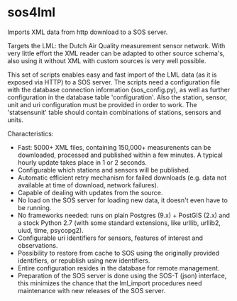 sos4lml
=======

Imports XML data from http download to a SOS server.

Targets the LML: the Dutch Air Quality measurement sensor network. With very little effort the XML reader can be adapted to other source schema's, also using it without XML with custom sources is very well possible.

This set of scripts enables easy and fast import of the LML data (as it is exposed via HTTP) to a SOS server. The scripts need a configuration file with the database connection information (sos\_config.py), as well as further configuration in the database table 'configuration'. Also the station, sensor, unit and uri configuration must be provided in order to work. The 'statsensunit' table should contain combinations of stations, sensors and units.

Characteristics:
* Fast: 5000+ XML files, containing 150,000+ measurenents can be downloaded, processed and published within a few minutes. A typical hourly update takes place in 1 or 2 seconds.
* Configurable which stations and sensors will be published.
* Automatic efficient retry mechanism for failed downloads (e.g. data not available at time of download, network failures).
* Capable of dealing with updates from the source.
* No load on the SOS server for loading new data, it doesn't even have to be running.
* No frameworks needed: runs on plain Postgres (9.x) + PostGIS (2.x) and a stock Python 2.7 (with some standard extensions, like urllib, urllib2, uiud, time, psycopg2).
* Configurable uri identifiers for sensors, features of interest and observations.
* Possibility to restore from cache to SOS using the originally provided identifiers, or republish using new identifiers.
* Entire configuration resides in the database for remote management.
* Preparation of the SOS server is done using the SOS-T (json) interface, this minimizes the chance that the lml_import procedures need maintenance with new releases of the SOS server.
